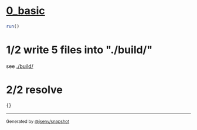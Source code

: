 # [0_basic](../../bundling_css_in_html.test.mjs#L14)

```js
run()
```

# 1/2 write 5 files into "./build/"

see [./build/](./build/)

# 2/2 resolve

```js
{}
```

---

<sub>
  Generated by <a href="https://github.com/jsenv/core/tree/main/packages/independent/snapshot">@jsenv/snapshot</a>
</sub>
